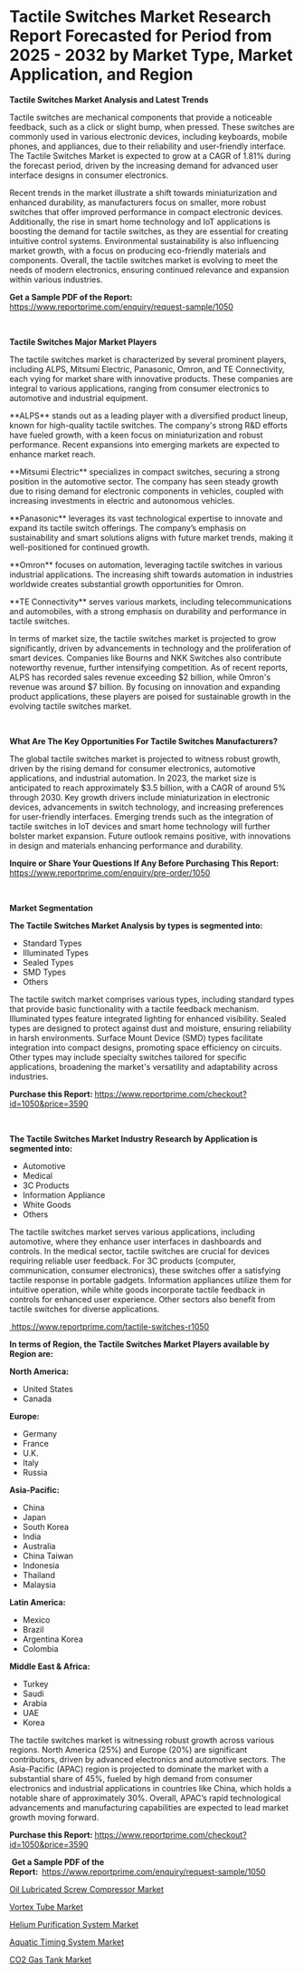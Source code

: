 <p><h1>Tactile Switches Market Research Report Forecasted for Period from 2025 -  2032 by Market Type, Market Application, and Region</h1></p><p><strong>Tactile Switches Market Analysis and Latest Trends</strong></p>
<p><p>Tactile switches are mechanical components that provide a noticeable feedback, such as a click or slight bump, when pressed. These switches are commonly used in various electronic devices, including keyboards, mobile phones, and appliances, due to their reliability and user-friendly interface. The Tactile Switches Market is expected to grow at a CAGR of 1.81% during the forecast period, driven by the increasing demand for advanced user interface designs in consumer electronics.</p><p>Recent trends in the market illustrate a shift towards miniaturization and enhanced durability, as manufacturers focus on smaller, more robust switches that offer improved performance in compact electronic devices. Additionally, the rise in smart home technology and IoT applications is boosting the demand for tactile switches, as they are essential for creating intuitive control systems. Environmental sustainability is also influencing market growth, with a focus on producing eco-friendly materials and components. Overall, the tactile switches market is evolving to meet the needs of modern electronics, ensuring continued relevance and expansion within various industries.</p></p>
<p><strong>Get a Sample PDF of the Report:&nbsp;</strong> <a href="https://www.reportprime.com/enquiry/request-sample/1050?utm_campaign=3546&utm_medium=2&utm_source=Github&utm_content=ia&utm_term=18032025&utm_id=tactile-switches">https://www.reportprime.com/enquiry/request-sample/1050</a></p>
<p>&nbsp;</p>
<p><strong>Tactile Switches Major Market Players</strong></p>
<p><p>The tactile switches market is characterized by several prominent players, including ALPS, Mitsumi Electric, Panasonic, Omron, and TE Connectivity, each vying for market share with innovative products. These companies are integral to various applications, ranging from consumer electronics to automotive and industrial equipment.</p><p>**ALPS** stands out as a leading player with a diversified product lineup, known for high-quality tactile switches. The company's strong R&D efforts have fueled growth, with a keen focus on miniaturization and robust performance. Recent expansions into emerging markets are expected to enhance market reach.</p><p>**Mitsumi Electric** specializes in compact switches, securing a strong position in the automotive sector. The company has seen steady growth due to rising demand for electronic components in vehicles, coupled with increasing investments in electric and autonomous vehicles.</p><p>**Panasonic** leverages its vast technological expertise to innovate and expand its tactile switch offerings. The company’s emphasis on sustainability and smart solutions aligns with future market trends, making it well-positioned for continued growth.</p><p>**Omron** focuses on automation, leveraging tactile switches in various industrial applications. The increasing shift towards automation in industries worldwide creates substantial growth opportunities for Omron.</p><p>**TE Connectivity** serves various markets, including telecommunications and automobiles, with a strong emphasis on durability and performance in tactile switches.</p><p>In terms of market size, the tactile switches market is projected to grow significantly, driven by advancements in technology and the proliferation of smart devices. Companies like Bourns and NKK Switches also contribute noteworthy revenue, further intensifying competition. As of recent reports, ALPS has recorded sales revenue exceeding $2 billion, while Omron's revenue was around $7 billion. By focusing on innovation and expanding product applications, these players are poised for sustainable growth in the evolving tactile switches market.</p></p>
<p>&nbsp;</p>
<p><strong>What Are The Key Opportunities For Tactile Switches Manufacturers?</strong></p>
<p><p>The global tactile switches market is projected to witness robust growth, driven by the rising demand for consumer electronics, automotive applications, and industrial automation. In 2023, the market size is anticipated to reach approximately $3.5 billion, with a CAGR of around 5% through 2030. Key growth drivers include miniaturization in electronic devices, advancements in switch technology, and increasing preferences for user-friendly interfaces. Emerging trends such as the integration of tactile switches in IoT devices and smart home technology will further bolster market expansion. Future outlook remains positive, with innovations in design and materials enhancing performance and durability.</p></p>
<p><strong>Inquire or Share Your Questions If Any Before Purchasing This Report:</strong> <a href="https://www.reportprime.com/enquiry/pre-order/1050?utm_campaign=3546&utm_medium=2&utm_source=Github&utm_content=ia&utm_term=18032025&utm_id=tactile-switches">https://www.reportprime.com/enquiry/pre-order/1050</a></p>
<p>&nbsp;</p>
<p><strong>Market Segmentation</strong></p>
<p><strong>The Tactile Switches Market Analysis by types is segmented into:</strong></p>
<p><ul><li>Standard Types</li><li>Illuminated Types</li><li>Sealed Types</li><li>SMD Types</li><li>Others</li></ul></p>
<p><p>The tactile switch market comprises various types, including standard types that provide basic functionality with a tactile feedback mechanism. Illuminated types feature integrated lighting for enhanced visibility. Sealed types are designed to protect against dust and moisture, ensuring reliability in harsh environments. Surface Mount Device (SMD) types facilitate integration into compact designs, promoting space efficiency on circuits. Other types may include specialty switches tailored for specific applications, broadening the market's versatility and adaptability across industries.</p></p>
<p><strong>Purchase this Report:&nbsp;</strong><a href="https://www.reportprime.com/checkout?id=1050&price=3590&utm_campaign=3546&utm_medium=2&utm_source=Github&utm_content=ia&utm_term=18032025&utm_id=tactile-switches">https://www.reportprime.com/checkout?id=1050&price=3590</a></p>
<p>&nbsp;</p>
<p><strong>The Tactile Switches Market Industry Research by Application is segmented into:</strong></p>
<p><ul><li>Automotive</li><li>Medical</li><li>3C Products</li><li>Information Appliance</li><li>White Goods</li><li>Others</li></ul></p>
<p><p>The tactile switches market serves various applications, including automotive, where they enhance user interfaces in dashboards and controls. In the medical sector, tactile switches are crucial for devices requiring reliable user feedback. For 3C products (computer, communication, consumer electronics), these switches offer a satisfying tactile response in portable gadgets. Information appliances utilize them for intuitive operation, while white goods incorporate tactile feedback in controls for enhanced user experience. Other sectors also benefit from tactile switches for diverse applications.</p></p>
<p><a href="https://www.reportprime.com/tactile-switches-r1050?utm_campaign=3546&utm_medium=2&utm_source=Github&utm_content=ia&utm_term=18032025&utm_id=tactile-switches">&nbsp;https://www.reportprime.com/tactile-switches-r1050</a></p>
<p><strong>In terms of Region, the Tactile Switches Market Players available by Region are:</strong></p>
<p>
    <p> <strong> North America: </strong>
        <ul>
            <li>United States</li>
            <li>Canada</li>
        </ul>
        </p> 
    <p> <strong> Europe: </strong>
        <ul>
            <li>Germany</li>
            <li>France</li>
            <li>U.K.</li>
            <li>Italy</li>
            <li>Russia</li>
        </ul>
        </p> 
    <p> <strong> Asia-Pacific: </strong>
        <ul>
            <li>China</li>
            <li>Japan</li>
            <li>South Korea</li>
            <li>India</li>
            <li>Australia</li>
            <li>China Taiwan</li>
            <li>Indonesia</li>
            <li>Thailand</li>
            <li>Malaysia</li>
        </ul>
        </p> 
    <p> <strong> Latin America: </strong>
        <ul>
            <li>Mexico</li>
            <li>Brazil</li>
            <li>Argentina Korea</li>
            <li>Colombia</li>
        </ul>
        </p> 
    <p> <strong> Middle East & Africa: </strong>
        <ul>
            <li>Turkey</li>
            <li>Saudi</li>
            <li>Arabia</li>
            <li>UAE</li>
            <li>Korea</li>
        </ul>
    </p>
    </p>
<p><p>The tactile switches market is witnessing robust growth across various regions. North America (25%) and Europe (20%) are significant contributors, driven by advanced electronics and automotive sectors. The Asia-Pacific (APAC) region is projected to dominate the market with a substantial share of 45%, fueled by high demand from consumer electronics and industrial applications in countries like China, which holds a notable share of approximately 30%. Overall, APAC’s rapid technological advancements and manufacturing capabilities are expected to lead market growth moving forward.</p></p>
<p><strong>Purchase this Report: </strong><a href="https://www.reportprime.com/checkout?id=1050&price=3590&utm_campaign=3546&utm_medium=2&utm_source=Github&utm_content=ia&utm_term=18032025&utm_id=tactile-switches">https://www.reportprime.com/checkout?id=1050&price=3590</a></p>
<p>&nbsp;<strong>Get a Sample PDF of the Report:&nbsp;&nbsp;</strong><a href="https://www.reportprime.com/enquiry/request-sample/1050?utm_campaign=3546&utm_medium=2&utm_source=Github&utm_content=ia&utm_term=18032025&utm_id=tactile-switches">https://www.reportprime.com/enquiry/request-sample/1050</a></p>
<p><strong></strong></p>
<p><p><a href="https://www.linkedin.com/pulse/oil-lubricated-screw-compressor-market-scope-provide-nbrzf?utm_campaign=3546&utm_medium=2&utm_source=Github&utm_content=ia&utm_term=18032025&utm_id=tactile-switches">Oil Lubricated Screw Compressor Market</a></p><p><a href="https://www.linkedin.com/pulse/vortex-tube-market-size-growth-trends-statistics-forecasts-qsm4f?utm_campaign=3546&utm_medium=2&utm_source=Github&utm_content=ia&utm_term=18032025&utm_id=tactile-switches">Vortex Tube Market</a></p><p><a href="https://www.linkedin.com/pulse/global-analysis-helium-purification-system-market-size-scope-w2v2e?utm_campaign=3546&utm_medium=2&utm_source=Github&utm_content=ia&utm_term=18032025&utm_id=tactile-switches">Helium Purification System Market</a></p><p><a href="https://www.linkedin.com/pulse/aquatic-timing-system-market-analysis-forecast-82-epttf?utm_campaign=3546&utm_medium=2&utm_source=Github&utm_content=ia&utm_term=18032025&utm_id=tactile-switches">Aquatic Timing System Market</a></p><p><a href="https://www.linkedin.com/pulse/global-co2-gas-tank-market-size-share-projected-94-35gpf?utm_campaign=3546&utm_medium=2&utm_source=Github&utm_content=ia&utm_term=18032025&utm_id=tactile-switches">CO2 Gas Tank Market</a></p></p>